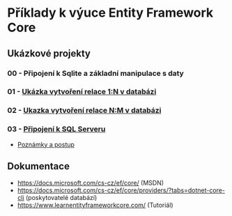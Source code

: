 # Příklady k výuce Entity Framework Core
## Ukázkové projekty
### 00 - Připojení k Sqlite a základní manipulace s daty
### 01 - [Ukázka vytvoření relace 1:N v databázi](https://github.com/MichalStehlik/EfcExamples/tree/master/Efc01SqlLiteOneToManyConsole)
### 02 - [Ukazka vytvoření relace N:M v databázi](https://github.com/MichalStehlik/EfcExamples/tree/master/Efc02SqliteManyToManyConsole)
### 03 - [Připojení k SQL Serveru](https://github.com/MichalStehlik/EfcExamples/tree/master/Efc03SqlServerConsole)
- [Poznámky a postup](https://github.com/MichalStehlik/EfcExamples/blob/master/Efc03SqlServerConsole/Docs/Start.md)
## Dokumentace
* https://docs.microsoft.com/cs-cz/ef/core/ (MSDN)
* https://docs.microsoft.com/cs-cz/ef/core/providers/?tabs=dotnet-core-cli (poskytovatelé databází)
* https://www.learnentityframeworkcore.com/ (Tutoriál)
